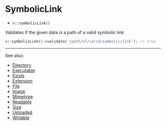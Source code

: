 # SymbolicLink

- `v::symbolicLink()`

Validates if the given data is a path of a valid symbolic link.

```php
v::symbolicLink()->validate('/path/of/valid/symbolic/link'); // true
```

***
See also:

  * [Directory](Directory.md)
  * [Executable](Executable.md)
  * [Exists](Exists.md)
  * [Extension](Extension.md)
  * [File](File.md)
  * [Image](Image.md)
  * [Mimetype](Mimetype.md)
  * [Readable](Readable.md)
  * [Size](Size.md)
  * [Uploaded](Uploaded.md)
  * [Writable](Writable.md)
